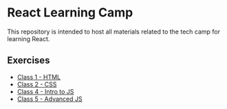 # React Learning Camp

This repository is intended to host all materials related to the tech camp for learning React.

## Exercises
- [Class 1 - HTML](./class-1-html/README.md)
- [Class 2 - CSS](./class-2-css/README.md)
- [Class 4 - Intro to JS](./class-4-intro-js/README.md)
- [Class 5 - Advanced JS](./class-5-advanced-js/README.md)

